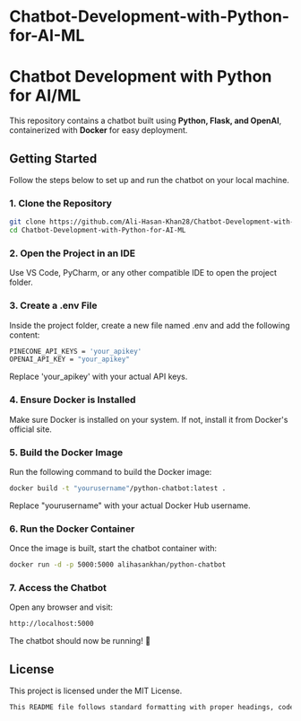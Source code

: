 # Chatbot-Development-with-Python-for-AI-ML
# Chatbot Development with Python for AI/ML

This repository contains a chatbot built using **Python, Flask, and OpenAI**, containerized with **Docker** for easy deployment.

## Getting Started

Follow the steps below to set up and run the chatbot on your local machine.

### 1. Clone the Repository

```bash
git clone https://github.com/Ali-Hasan-Khan28/Chatbot-Development-with-Python-for-AI-ML.git
cd Chatbot-Development-with-Python-for-AI-ML
```

### 2. Open the Project in an IDE

Use VS Code, PyCharm, or any other compatible IDE to open the project folder.

### 3. Create a .env File

Inside the project folder, create a new file named .env and add the following content:

```bash
PINECONE_API_KEYS = 'your_apikey'
OPENAI_API_KEY = "your_apikey"
```

Replace 'your_apikey' with your actual API keys.
### 4. Ensure Docker is Installed

Make sure Docker is installed on your system. If not, install it from Docker's official site.
### 5. Build the Docker Image

Run the following command to build the Docker image:
```bash
docker build -t "yourusername"/python-chatbot:latest .
```
Replace "yourusername" with your actual Docker Hub username.
### 6. Run the Docker Container

Once the image is built, start the chatbot container with:
```bash
docker run -d -p 5000:5000 alihasankhan/python-chatbot
```

### 7. Access the Chatbot

Open any browser and visit:
```bash
http://localhost:5000
```
The chatbot should now be running! 🎉

## License

This project is licensed under the MIT License.

```bash
This README file follows standard formatting with proper headings, code blocks, and links. Let me know if you need any modifications! 🚀
```


